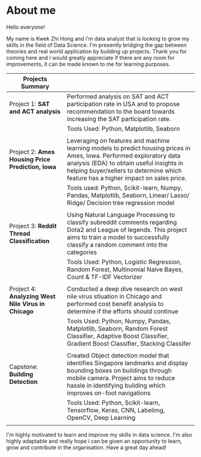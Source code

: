 
# About me

Hello everyone! 

My name is Kwek Zhi Hong and i'm data analyst that is looking to grow my skills in the field of Data Science. 
I'm presently bridging the gap between theories and real world application by building up projects. 
Thank you for coming here and I would greatly appreciate if there are any room for improvements, it can be made known to me for learning purposes. 

|Projects Summary||
|---|---|
|Project 1: **SAT and ACT analysis**|Performed analysis on SAT and ACT participation rate in USA and to propose recommendation to the board towards increasing the SAT participation rate. 
||Tools Used: Python, Matplotlib, Seaborn|
|||
|Project 2: **Ames Housing Price Prediction, Iowa**| Leveraging on features and machine learning models to predict housing prices in Ames, Iowa. Performed exploratory data analysis (EDA) to obtain useful insights in helping buyer/sellers to determine which feature has a higher impact on sales price. 
||Tools used: Python, Scikit-learn, Numpy, Pandas, Matplotlib, Seaborn, Linear/ Lasso/ Ridge/ Decision tree regression model|
|||
|Project 3: **Reddit Thread Classification**| Using Natural Language Processing to classify subreddit comments regarding Dota2 and League of legends. This project aims to train a model to successfully classify a random comment into the categories|
||Tools Used: Python, Logistic Regression, Random Forest, Multinomial Naive Bayes, Count & TF-IDF Vectorizer|
|||
|Project 4: **Analyzing West Nile Virus in Chicago**| Conducted a deep dive research on west nile virus stiuation in Chicago and performed cost benefit analysis to determine if the efforts should continue|
||Tools Used: Python, Numpy, Pandas, Matplotlib, Seaborn, Random Forest Classifier, Adaptive Boost Classifier, Gradient Boost Classifier, Stacking Classifer
|||
|Capstone: **Building Detection**| Created Object detection model that identifies Singapore landmarks and display bounding boxes on buildings through mobile camera. Project aims to reduce hassle in identifying building which improves on-foot navigations|
||Tools Used: Python, Scikit-learn, Tensorflow, Keras, CNN, Labelimg, OpenCV, Deep Learning 
|||

I'm highly motivated to learn and improve my skills in data science. I'm also highly adaptable and really hope i can be given an opportunity to learn, grow and contribute in the organisation. 
Have a great day ahead! 


